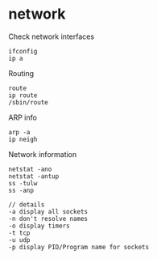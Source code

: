 # network

Check network interfaces

```text
ifconfig 
ip a
```

Routing

```text
route
ip route
/sbin/route
```

ARP info

```text
arp -a
ip neigh
```

Network information

```text
netstat -ano
netstat -antup
ss -tulw
ss -anp

// details
-a display all sockets
-n don't resolve names
-o display timers
-t tcp
-u udp
-p display PID/Program name for sockets
```



  


